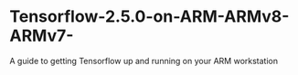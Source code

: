 # Tensorflow-2.5.0-on-ARM-ARMv8-ARMv7-
A guide to getting Tensorflow up and running on your ARM workstation
